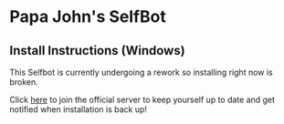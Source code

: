 # Papa John's SelfBot

## Install Instructions (Windows)

This Selfbot is currently undergoing a rework so installing right now is broken.

Click [here](https://discord.gg/zz9KTka) to join the official server to keep yourself up to date and get notified when installation is back up!